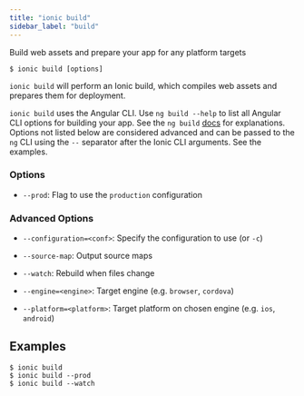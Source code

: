 ```yaml
---
title: "ionic build"
sidebar_label: "build"
---
```

<head>
  <title>Angular NG Build Configuration to Build Ionic Apps | ionic build</title>
  <meta name="description" content="Build web assets and prepare your Ionic app for any platform targets. Ionic build uses the Angular CLI—see the ng build docs for how to use the configuration." />
</head>



Build web assets and prepare your app for any platform targets

```shell
$ ionic build [options]
```

`ionic build` will perform an Ionic build, which compiles web assets and prepares them for deployment.

`ionic build` uses the Angular CLI. Use `ng build --help` to list all Angular CLI options for building your app. See the `ng build` [docs](https://angular.io/cli/build) for explanations. Options not listed below are considered advanced and can be passed to the `ng` CLI using the `--` separator after the Ionic CLI arguments. See the examples.

### Options

 - `--prod`: Flag to use the `production` configuration 
      


### Advanced Options

 - `--configuration=<conf>`: Specify the configuration to use (or `-c`)
      
 - `--source-map`: Output source maps 
      
 - `--watch`: Rebuild when files change 
      
 - `--engine=<engine>`: Target engine (e.g. `browser`, `cordova`) 
      
 - `--platform=<platform>`: Target platform on chosen engine (e.g. `ios`, `android`) 
      

## Examples

```shell
$ ionic build 
$ ionic build --prod
$ ionic build --watch
```
